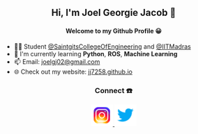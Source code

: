 ## <p align="center"> Hi, I'm Joel Georgie Jacob 👋 </p>
#### <p align="center"> Welcome to my Github Profile 😀 </p>



- 👨‍🎓 Student [@SaintgitsCollegeOfEngineering](https://saintgits.org/engineering-college/) and [@IITMadras](https://onlinedegree.iitm.ac.in/)
- 🌱 I'm currently learning **Python**, **ROS**, **Machine Learning**
- 📫 Email: <joelgj02@gmail.com>
- 🌐 Check out my website: [jj7258.github.io](https://jj7258.github.io/)


### <p align="center">Connect ☎️</p>
<p align="center">
  <a href="https://www.instagram.com/joelj7258"> <img src="/images/icons8-instagram-1.svg" width="50"/> </a>
  <a href="https://x.com/joeljacob4452"> <img src="/images/icons8-twitter-1.svg" width="50"/> </a>
</p>


  

